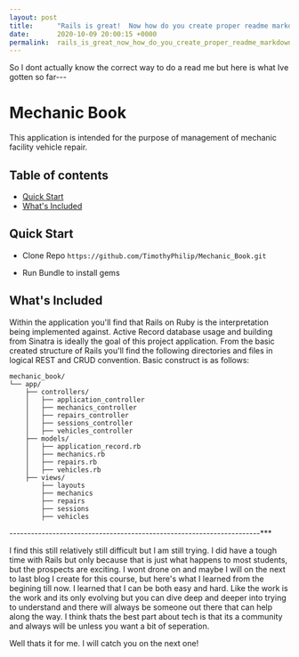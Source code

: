 ```yaml
---
layout: post
title:      "Rails is great!  Now how do you create proper readme markdown?"
date:       2020-10-09 20:00:15 +0000
permalink:  rails_is_great_now_how_do_you_create_proper_readme_markdown
---
```



So I dont actually know the correct way to do a read me but here is what Ive gotten so far---

# Mechanic Book 

This application is intended for the purpose of management of mechanic facility vehicle repair. 

## Table of contents

- [Quick Start](#quick-start)
- [What's Included](#whats-included)

## Quick Start

- Clone Repo `https://github.com/TimothyPhilip/Mechanic_Book.git`

- Run Bundle to install gems 

## What's Included

Within the application you'll find that Rails on Ruby is the interpretation being implemented against.  Active Record database usage and building from Sinatra is ideally the goal of this project application.  From the basic created structure of Rails you'll find the following directories and files in logical REST and CRUD convention.  Basic construct is as follows: 

```text
mechanic_book/
└── app/
    ├── controllers/
    │   ├── application_controller
    │   ├── mechanics_controller
    │   ├── repairs_controller
    │   ├── sessions_controller
    │   ├── vehicles_controller
    ├── models/
    │   ├── application_record.rb
    │   ├── mechanics.rb
    │   ├── repairs.rb
    │   ├── vehicles.rb
    ├── views/
        ├── layouts
        ├── mechanics
        ├── repairs
        ├── sessions
        ├── vehicles
```

----------------------------------------------------------------------***

I find this still relatively still difficult but I am still trying.  I did have a tough time with Rails but only because that is just what happens to most students, but the prospects are exciting.  I wont drone on and maybe I will on the next to last blog I create for this course, but here's what I learned from the begining till now.   I learned that I can be both easy and hard.  Like the work is the work and its only evolving but you can dive deep and deeper into trying to understand and there will always be someone out there that can help along the way.  I think thats the best part about tech is that its a community and always will be unless you want a bit of seperation.  

Well thats it for me.  I will catch you on the next one!


